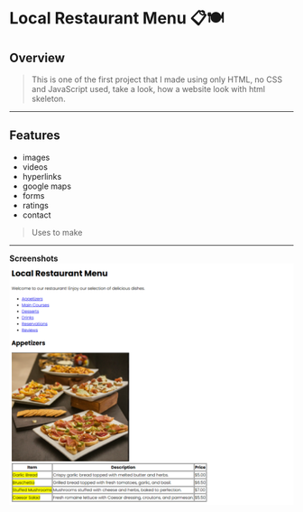 <h1>Local Restaurant Menu 📋🍽️</h1>


## Overview
> This is one of the first project that I made using only HTML, no CSS and JavaScript used, take a look, how a website look with html skeleton.

---

## Features
- images
- videos
- hyperlinks
- google maps
- forms
- ratings
- contact
> Uses to make

---

**Screenshots**
![screenshots](./screenshots/img1.png)
